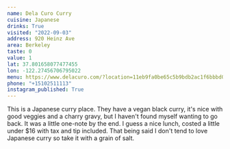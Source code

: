 ```yaml
---
name: Dela Curo Curry
cuisine: Japanese
drinks: True
visited: "2022-09-03"
address: 920 Heinz Ave
area: Berkeley
taste: 0
value: 1
lat: 37.801658077477455
lon: -122.27456706795022
menu: https://www.delacuro.com/?location=11eb9fa0be65c5b9bdb2ac1f6bbbd01e
phone: "+15102511113"
instagram_published: True
---
```


This is a Japanese curry place. They have a vegan black curry, it's nice with good veggies and a charry gravy, but I haven't found myself wanting to go back. It was a little one-note by the end. I guess a nice lunch, costed a little under $16 with tax and tip included. That being said I don't tend to love Japanese curry so take it with a grain of salt.
